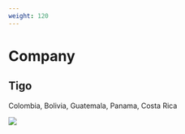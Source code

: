 ```yaml
---
weight: 120
---
```


# Company

## Tigo

Colombia, Bolivia, Guatemala, Panama, Costa Rica

<img src="https://upload.wikimedia.org/wikipedia/commons/6/69/Logo_Tigo.svg" class="img-md"/>
